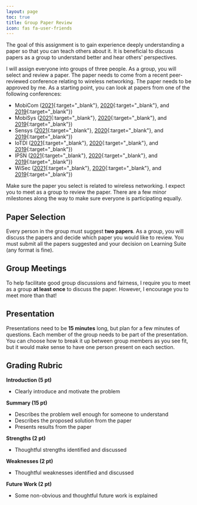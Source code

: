 ```yaml
---
layout: page
toc: true
title: Group Paper Review
icon: fas fa-user-friends
---
```


The goal of this assignment is to gain experience deeply understanding a paper so that you can teach others about it. It is beneficial to discuss papers as a group to understand better and hear others' perspectives.

I will assign everyone into groups of three people. As a group, you will select and review a paper. The paper needs to come from a recent peer-reviewed conference relating to wireless networking. The paper needs to be approved by me. As a starting point, you can look at papers from one of the following conferences:

- MobiCom ([2021](https://www.sigmobile.org/mobicom/2021/accepted.html){:target="_blank"}, [2020](https://sigmobile.org/mobicom/2020/program.php){:target="_blank"}, and [2019](https://sigmobile.org/mobicom/2019/program.php){:target="_blank"})
- MobiSys ([2021](https://www.sigmobile.org/mobisys/2021/program.html){:target="_blank"}, [2020](https://www.sigmobile.org/mobisys/2020/program/){:target="_blank"}, and [2019](https://www.sigmobile.org/mobisys/2019/program/){:target="_blank"})
- Sensys ([2021](https://sensys.acm.org/2021/program/){:target="_blank"}, [2020](http://sensys.acm.org/2020/program/){:target="_blank"}, and [2019](http://sensys.acm.org/2019/program/){:target="_blank"})
- IoTDI ([2021](https://conferences.computer.org/iotDI/2021/papers.html){:target="_blank"}, [2020](https://conferences.computer.org/iotDI/prev/2020/program.html){:target="_blank"}, and [2019](https://conferences.computer.org/iotDI/prev/2019/){:target="_blank"})
- IPSN ([2021](https://ipsn.acm.org/2021/program.html?v=22){:target="_blank"}, [2020](https://ipsn.acm.org/2020/program.html){:target="_blank"}, and [2019](https://ipsn.acm.org/2019/program.html){:target="_blank"})
- WiSec ([2021](https://sites.nyuad.nyu.edu/wisec21/accepted-papers/){:target="_blank"}, [2020](https://wisec2020.ins.jku.at/accepted-papers/){:target="_blank"}, and [2019](https://wisec19.fiu.edu/full-program){:target="_blank"})

Make sure the paper you select is related to wireless networking. I expect you to meet as a group to review the paper. There are a few minor milestones along the way to make sure everyone is participating equally.

## Paper Selection
Every person in the group must suggest **two papers**. As a group, you will discuss the papers and decide which paper you would like to review. You must submit all the papers suggested and your decision on Learning Suite (any format is fine).

## Group Meetings
To help facilitate good group discussions and fairness, I require you to meet as a group **at least once** to discuss the paper. However, I encourage you to meet more than that!

## Presentation
Presentations need to be **15 minutes** long, but plan for a few minutes of questions. Each member of the group needs to be part of the presentation. You can choose how to break it up between group members as you see fit, but it would make sense to have one person present on each section.

## Grading Rubric

**Introduction (5 pt)**
- Clearly introduce and motivate the problem

**Summary (15 pt)**
- Describes the problem well enough for someone to understand
- Describes the proposed solution from the paper
- Presents results from the paper

**Strengths (2 pt)**
- Thoughtful strengths identified and discussed

**Weaknesses (2 pt)**
- Thoughtful weaknesses identified and discussed

**Future Work (2 pt)**
- Some non-obvious and thoughtful future work is explained 
